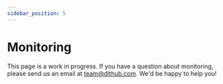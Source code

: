 ```yaml
---
sidebar_position: 5
---
```


# Monitoring

This page is a work in progress. If you have a question about monitoring,
please send us an email at team@dlthub.com. We'd be happy to help you!